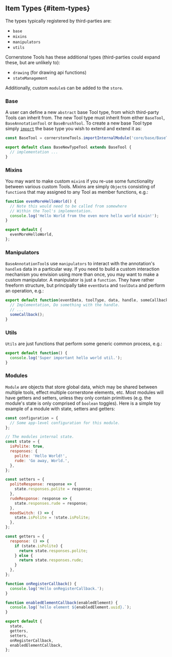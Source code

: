 ## Item Types {#item-types}

The types typically registered by third-parties are:

- `base`
- `mixins`
- `manipulators`
- `utils`

Cornerstone Tools has these additional types (third-parties could expand these, but are unlikely to):

- `drawing` (for drawing api functions)
- `stateManagement`

Additionally, custom `module`s can be added to the `store`.

### Base

A user can define a new `abstract` base Tool type, from which third-party Tools can inherit from. The new Tool type must inherit from either `BaseTool`, `BaseAnnotationTool` or `BaseBrushTool`. To create a new base Tool type simply [`import`](index.md#imports) the base type you wish to extend and extend it as:

```js
const BaseTool = cornerstoneTools.importInternalModule('core/base/BaseTool');

export default class BaseNewTypeTool extends BaseTool {
  // implementation ...
}
```

### Mixins

You may want to make custom `mixin`s if you re-use some functionality between various custom Tools. Mixins are simply `Object`s consisting of `function`s that may assigned to any Tool as member functions, e.g.:

```js
function evenMoreHelloWorld() {
  // Note this would need to be called from somewhere
  // Within the Tool's implementation.
  console.log('Hello World from the even more hello world mixin!');
}

export default {
  evenMoreHelloWorld,
};
```

### Manipulators

`BaseAnnotationTool`s use `manipulators` to interact with the annotation's `handle`s data in a particular way. If you need to build a custom interaction mechanism you envision using more than once, you may want to make a custom manipulator. A manipulator is just a `function`. They have rather freeform structure, but principally take `eventData` and `toolData` and perform an operation, e.g.:

```js
export default function(eventData, toolType, data, handle, someCallback) {
  // Implementation, Do something with the handle.
  // ...
  someCallback();
}
```

### Utils

`Utils` are just functions that perform some generic common process, e.g.:

```js
export default function() {
  console.log('Super important hello world util.');
}
```

### Modules

`Module` are objects that store global data, which may be shared between multiple tools, effect multiple cornerstone elements, etc. Most modules will have getters and setters, unless they only contain primitives (e.g. the module's state is only comprised of `boolean` toggles). Here is a simple toy example of a module with state, setters and getters:

```js
const configuration = {
  // Some app-level configuration for this module.
};

// The modules internal state.
const state = {
  isPolite: true,
  responses: {
    polite: 'Hello World!',
    rude: 'Go away, World.',
  },
};

const setters = {
  politeResponse: response => {
    state.responses.polite = response;
  },
  rudeResponse: response => {
    state.responses.rude = response;
  },
  moodSwitch: () => {
    state.isPolite = !state.isPolite;
  },
};

const getters = {
  response: () => {
    if (state.isPolite) {
      return state.responses.polite;
    } else {
      return state.responses.rude;
    }
  },
};

function onRegisterCallback() {
  console.log('Hello onRegisterCallback.');
}

function enabledElementCallback(enabledElement) {
  console.log(`hello element ${enabledElement.uuid}.`);
}

export default {
  state,
  getters,
  setters,
  onRegisterCallback,
  enabledElementCallback,
};
```
